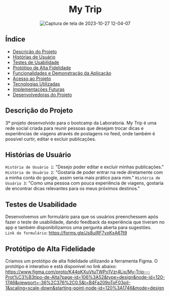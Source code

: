 <h1 align='center'>My Trip</h1>

<div align='center'>
  
![Captura de tela de 2023-10-27 12-04-07](https://media.giphy.com/media/v1.Y2lkPTc5MGI3NjExMTA5eGZ6anRubW50bXlsYjMyNjNkcnBmaTI5NzdybHd6ajZtOGxhZCZlcD12MV9pbnRlcm5hbF9naWZfYnlfaWQmY3Q9Zw/Ug1pPnbLWTUYLk3PgF/giphy.gif)

</div>


## Índice

* [Descrição do Projeto](#descrição-do-projeto)
* [Histórias de Usuário](#histórias-de-usuário)
* [Testes de Usabilidade](#testes-de-usabilidade)
* [Protótipo de Alta Fidelidade](#protótipo-de-alta-fidelidade)
* [Funcionalidades e Demonstração da Aplicação](#funcionalidades-e-demosntração-da-aplicação)
* [Acesso ao Projeto](#acesso-ao-projeto)
* [Tecnologias Utilizadas](#tecnologias-utilizadas)
* [Implementações Futuras](#implementações-futuras)
* [Desenvolvedoras do Projeto](#desenvolvedoras-do-projeto)

## Descrição do Projeto
3º projeto desenvolvido para o bootcamp da Laboratoria. My Trip é uma rede social criada para reunir pessoas que desejam trocar dicas e experiências de viagens através de postagens no feed, onde também é possível curtir, editar e excluir publicações. 
## Histórias de Usuário
`História de Usuário 1`: "Desejo poder editar e excluir minhas publicações."<br>
`História de Usuário 2`: "Gostaria de poder entrar na rede diretamente com a minha conta do google, assim seria mais prático para mim."
`História de Usuário 3`: "Como uma pessoa com pouca experiência de viagens, gostaria de encontrar dicas relevantes para os meus próximos destinos."<br>
## Testes de Usabilidade
Desenvolvemos um formulário para que os usuários preenchessem após fazer o teste de usabilidade, dando feedback da experiência que tiveram no app e também disponibilizamos uma pergunta aberta para sugestões.<br>
`Link do formulário`: https://forms.gle/Js8uiRF7yxKxA6Tt9</p>
## Protótipo de Alta Fidelidade
Criamos um protótipo de alta fidelidade utilizando a ferramenta Figma. O protótipo é interativo e está disponível no link abaixo:<br>
https://www.figma.com/proto/K44pKXuVtuTWPo1Vzr4Lix/My-Trip---Prot%C3%B3tipo-de-Alta?page-id=106%3A52&type=design&node-id=120-1746&viewport=-36%2C376%2C0.5&t=B4Fa209oToF03piI-1&scaling=scale-down&starting-point-node-id=120%3A1746&mode=design
